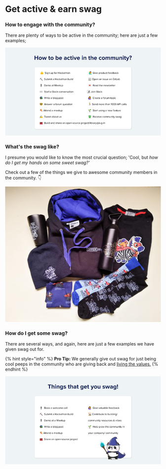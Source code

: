 # Get active & earn swag

### How to engage with the community?

There are plenty of ways to be active in the community; here are just a few examples;

![Examples of how to be active in the community](<../.gitbook/assets/\[External] Programmable Banking Meetup 27 Jan 2022.png>)

### What's the swag like?

I presume you would like to know the most crucial question; 'Cool, but _how do I get my hands on some sweet swag?'_

Check out a few of the things we give to awesome community members in the community. 👇

![A glimpse of the Programamble Banking community swag up for grabs. (Check out the OfferZen swag here)](<../.gitbook/assets/swag pics.png>)

### How do I get some swag?

There are several ways, and again, here are just a few examples we have given swag out for.&#x20;

{% hint style="info" %}
**Pro Tip:** We generally give out swag for just being cool peeps in the community who are giving back and [living the values.](../community-manifesto.md)
{% endhint %}

![Things that will DEFINITELY get you some swag!](<../.gitbook/assets/\[External] Programmable Banking Meetup 27 Jan 2022 (1).png>)
